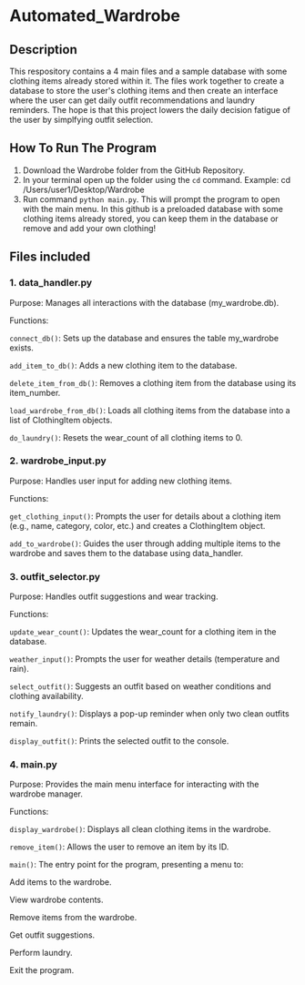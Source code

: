 # Automated_Wardrobe

## Description

This respository contains a 4 main files and a sample database with some clothing items already stored within it. The files work together to create a database to store the user's clothing items and then create an interface where the user can get daily outfit recommendations and laundry reminders. The hope is that this project lowers the daily decision fatigue of the user by simplfying outfit selection. 

## How To Run The Program

1. Download the Wardrobe folder from the GitHub Repository.
2. In your terminal open up the folder using the ```cd``` command. Example: cd /Users/user1/Desktop/Wardrobe
3. Run command ```python main.py```. This will prompt the program to open with the main menu. In this github is a preloaded database with some clothing items already stored, you can keep them in the database or remove and add your own clothing!

## Files included

### 1. data_handler.py
Purpose: Manages all interactions with the database (my_wardrobe.db).

Functions:

```connect_db()```: Sets up the database and ensures the table my_wardrobe exists.

```add_item_to_db()```: Adds a new clothing item to the database.

```delete_item_from_db()```: Removes a clothing item from the database using its item_number.

```load_wardrobe_from_db()```: Loads all clothing items from the database into a list of ClothingItem objects.

```do_laundry()```: Resets the wear_count of all clothing items to 0.

### 2. wardrobe_input.py
Purpose: Handles user input for adding new clothing items.

Functions:

```get_clothing_input()```: Prompts the user for details about a clothing item (e.g., name, category, color, etc.) and creates a ClothingItem object.

```add_to_wardrobe()```: Guides the user through adding multiple items to the wardrobe and saves them to the database using data_handler.

### 3. outfit_selector.py
Purpose: Handles outfit suggestions and wear tracking.

Functions:

```update_wear_count()```: Updates the wear_count for a clothing item in the database.

```weather_input()```: Prompts the user for weather details (temperature and rain).

```select_outfit()```: Suggests an outfit based on weather conditions and clothing availability.

```notify_laundry()```: Displays a pop-up reminder when only two clean outfits remain.

```display_outfit()```: Prints the selected outfit to the console.

### 4. main.py
Purpose: Provides the main menu interface for interacting with the wardrobe manager.

Functions:

```display_wardrobe()```: Displays all clean clothing items in the wardrobe.

```remove_item()```: Allows the user to remove an item by its ID.

```main()```: The entry point for the program, presenting a menu to:

Add items to the wardrobe.

View wardrobe contents.

Remove items from the wardrobe.

Get outfit suggestions.

Perform laundry.

Exit the program.
